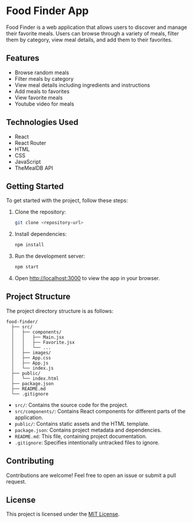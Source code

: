 # Food Finder App

Food Finder is a web application that allows users to discover and manage their favorite meals. Users can browse through a variety of meals, filter them by category, view meal details, and add them to their favorites.

## Features

- Browse random meals
- Filter meals by category
- View meal details including ingredients and instructions
- Add meals to favorites
- View favorite meals
- Youtube video for meals

## Technologies Used

- React
- React Router
- HTML
- CSS
- JavaScript
- TheMealDB API

## Getting Started

To get started with the project, follow these steps:

1. Clone the repository:

   ```bash
   git clone <repository-url>
   ```

2. Install dependencies:

   ```bash
   npm install
   ```

3. Run the development server:

   ```bash
   npm start
   ```

4. Open [http://localhost:3000](http://localhost:3000) to view the app in your browser.

## Project Structure

The project directory structure is as follows:

```
food-finder/
  ├── src/
  │   ├── components/
  │   │   ├── Main.jsx
  │   │   ├── Favorite.jsx
  │   │   └── ...
  │   ├── images/
  │   ├── App.css
  │   ├── App.js
  │   └── index.js
  ├── public/
  │   └── index.html
  ├── package.json
  ├── README.md
  └── .gitignore
```

- `src/`: Contains the source code for the project.
- `src/components/`: Contains React components for different parts of the application.
- `public/`: Contains static assets and the HTML template.
- `package.json`: Contains project metadata and dependencies.
- `README.md`: This file, containing project documentation.
- `.gitignore`: Specifies intentionally untracked files to ignore.

## Contributing

Contributions are welcome! Feel free to open an issue or submit a pull request.

## License

This project is licensed under the [MIT License](LICENSE).
